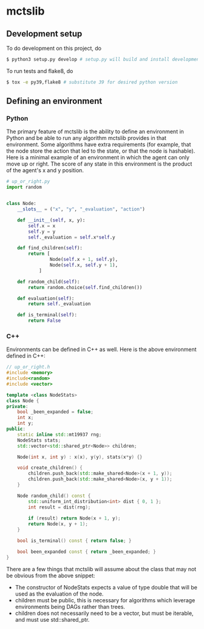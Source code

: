 # mctslib

## Development setup
To do development on this project, do
```sh
$ python3 setup.py develop # setup.py will build and install development version
```

To run tests and flake8, do
```sh
$ tox -e py39,flake8 # substitute 39 for desired python version
```

## Defining an environment

### Python
The primary feature of mctslib is the ability to define an environment in Python and be able to run
any algorithm mctslib provides in that environment. Some algorithms have extra requirements (for
example, that the node store the action that led to the state, or that the node is hashable). Here 
is a minimal example of an environment in which the agent can only move up or right. The score of any
state in this environment is the product of the agent's x and y position.

```python
# up_or_right.py
import random


class Node:
    __slots__ = ("x", "y", "_evaluation", "action")

    def __init__(self, x, y):
        self.x = x
        self.y = y
        self._evaluation = self.x*self.y

    def find_children(self):
        return [
                Node(self.x + 1, self.y),
                Node(self.x, self.y + 1),
            ]

    def random_child(self):
        return random.choice(self.find_children())

    def evaluation(self):
        return self._evaluation

    def is_terminal(self):
        return False
```


### C++
Environments can be defined in C++ as well. Here is the above environment defined in C++:
```cpp
// up_or_right.h
#include <memory>
#include<random>
#include <vector>

template <class NodeStats>
class Node {
private:
    bool _been_expanded = false;
    int x;
    int y;
public:
    static inline std::mt19937 rng;
    NodeStats stats;
    std::vector<std::shared_ptr<Node>> children;

    Node(int x, int y) : x(x), y(y), stats(x*y) {}

    void create_children() {
        children.push_back(std::make_shared<Node>(x + 1, y));
        children.push_back(std::make_shared<Node>(x, y + 1));
    }

    Node random_child() const {
        std::uniform_int_distribution<int> dist { 0, 1 };
        int result = dist(rng);
        
        if (result) return Node(x + 1, y);
        return Node(x, y + 1);
    }

    bool is_terminal() const { return false; }

    bool been_expanded const { return _been_expanded; }
}
```

There are a few things that mctslib will assume about the class that may not be obvious from
the above snippet:

- The constructor of NodeStats expects a value of type double that will be used as the evaluation of the node.
- children must be public, this is necessary for algorithms which leverage environments being DAGs rather than trees.
- children does not necessarily need to be a vector, but must be iterable, and must use std::shared\_ptr.










